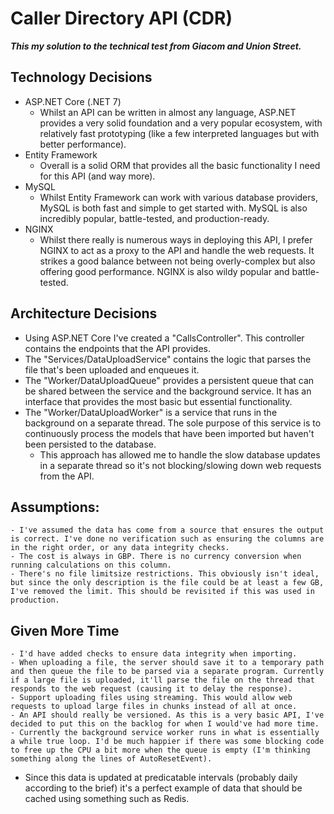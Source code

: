 # Caller Directory API (CDR)
***This my solution to the technical test from Giacom and Union Street.***

## Technology Decisions
- ASP.NET Core (.NET 7)
  - Whilst an API can be written in almost any language, ASP.NET provides a very solid foundation and a very popular ecosystem, with relatively fast prototyping (like a few interpreted languages but with better performance).
- Entity Framework
  -  Overall is a solid ORM that provides all the basic functionality I need for this API (and way more).
- MySQL
  - Whilst Entity Framework can work with various database providers, MySQL is both fast and simple to get started with. MySQL is also incredibly popular, battle-tested, and production-ready. 
- NGINX
  - Whilst there really is numerous ways in deploying this API, I prefer NGINX to act as a proxy to the API and handle the web requests. It strikes a good balance between not being overly-complex but also offering good performance. NGINX is also wildy popular and battle-tested. 

## Architecture Decisions
- Using ASP.NET Core I've created a "CallsController". This controller contains the endpoints that the API provides.
- The "Services/DataUploadService" contains the logic that parses the file that's been uploaded and enqueues it.
- The "Worker/DataUploadQueue" provides a persistent queue that can be shared between the service and the background service. It has an interface that provides the most basic but essential functionality.
- The "Worker/DataUploadWorker" is a service that runs in the background on a separate thread. The sole purpose of this service is to continuously process the models that have been imported but haven't been persisted to the database.
  - This approach has allowed me to handle the slow database updates in a separate thread so it's not blocking/slowing down web requests from the API.  
 
## Assumptions:
	- I've assumed the data has come from a source that ensures the output is correct. I've done no verification such as ensuring the columns are in the right order, or any data integrity checks.
	- The cost is always in GBP. There is no currency conversion when running calculations on this column.
    - There's no file limitsize restrictions. This obviously isn't ideal, but since the only description is the file could be at least a few GB, I've removed the limit. This should be revisited if this was used in production.

## Given More Time
	- I'd have added checks to ensure data integrity when importing.
	- When uploading a file, the server should save it to a temporary path and then queue the file to be parsed via a separate program. Currently if a large file is uploaded, it'll parse the file on the thread that responds to the web request (causing it to delay the response).
	- Support uploading files using streaming. This would allow web requests to upload large files in chunks instead of all at once.
    - An API should really be versioned. As this is a very basic API, I've decided to put this on the backlog for when I would've had more time.
    - Currently the background service worker runs in what is essentially a while true loop. I'd be much happier if there was some blocking code to free up the CPU a bit more when the queue is empty (I'm thinking something along the lines of AutoResetEvent).
  - Since this data is updated at predicatable intervals (probably daily according to the brief) it's a perfect example of data that should be cached using something such as Redis.
